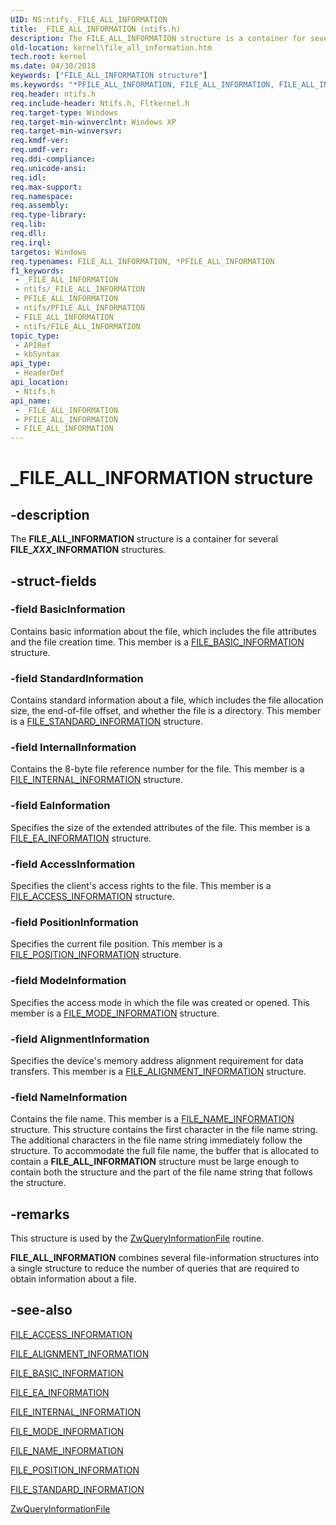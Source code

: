```yaml
---
UID: NS:ntifs._FILE_ALL_INFORMATION
title: _FILE_ALL_INFORMATION (ntifs.h)
description: The FILE_ALL_INFORMATION structure is a container for several FILE_XXX_INFORMATION structures.
old-location: kernel\file_all_information.htm
tech.root: kernel
ms.date: 04/30/2018
keywords: ["FILE_ALL_INFORMATION structure"]
ms.keywords: "*PFILE_ALL_INFORMATION, FILE_ALL_INFORMATION, FILE_ALL_INFORMATION structure [Kernel-Mode Driver Architecture], PFILE_ALL_INFORMATION, PFILE_ALL_INFORMATION structure pointer [Kernel-Mode Driver Architecture], _FILE_ALL_INFORMATION, kernel.file_all_information, kstruct_b_24c6b1da-76d1-46a9-838d-bb19af21d6f8.xml, ntifs/FILE_ALL_INFORMATION, ntifs/PFILE_ALL_INFORMATION"
req.header: ntifs.h
req.include-header: Ntifs.h, Fltkernel.h
req.target-type: Windows
req.target-min-winverclnt: Windows XP
req.target-min-winversvr: 
req.kmdf-ver: 
req.umdf-ver: 
req.ddi-compliance: 
req.unicode-ansi: 
req.idl: 
req.max-support: 
req.namespace: 
req.assembly: 
req.type-library: 
req.lib: 
req.dll: 
req.irql: 
targetos: Windows
req.typenames: FILE_ALL_INFORMATION, *PFILE_ALL_INFORMATION
f1_keywords:
 - _FILE_ALL_INFORMATION
 - ntifs/_FILE_ALL_INFORMATION
 - PFILE_ALL_INFORMATION
 - ntifs/PFILE_ALL_INFORMATION
 - FILE_ALL_INFORMATION
 - ntifs/FILE_ALL_INFORMATION
topic_type:
 - APIRef
 - kbSyntax
api_type:
 - HeaderDef
api_location:
 - Ntifs.h
api_name:
 - _FILE_ALL_INFORMATION
 - PFILE_ALL_INFORMATION
 - FILE_ALL_INFORMATION
---
```


# _FILE_ALL_INFORMATION structure


## -description

The <b>FILE_ALL_INFORMATION</b> structure is a container for several <b>FILE_<i>XXX</i>_INFORMATION</b> structures.

## -struct-fields

### -field BasicInformation

Contains basic information about the file, which includes the file attributes and the file creation time. This member is a <a href="/windows-hardware/drivers/ddi/wdm/ns-wdm-_file_basic_information">FILE_BASIC_INFORMATION</a> structure.

### -field StandardInformation

Contains standard information about a file, which includes the file allocation size, the end-of-file offset, and whether the file is a directory. This member is a <a href="/windows-hardware/drivers/ddi/wdm/ns-wdm-_file_standard_information">FILE_STANDARD_INFORMATION</a> structure.

### -field InternalInformation

Contains the 8-byte file reference number for the file. This member is a <a href="/windows-hardware/drivers/ddi/ntifs/ns-ntifs-_file_internal_information">FILE_INTERNAL_INFORMATION</a> structure.

### -field EaInformation

Specifies the size of the extended attributes of the file. This member is a <a href="/windows-hardware/drivers/ddi/ntifs/ns-ntifs-_file_ea_information">FILE_EA_INFORMATION</a> structure.

### -field AccessInformation

Specifies the client's access rights to the file. This member is a <a href="/windows-hardware/drivers/ddi/ntifs/ns-ntifs-_file_access_information">FILE_ACCESS_INFORMATION</a> structure.

### -field PositionInformation

Specifies the current file position. This member is a <a href="/windows-hardware/drivers/ddi/wdm/ns-wdm-_file_position_information">FILE_POSITION_INFORMATION</a> structure.

### -field ModeInformation

Specifies the access mode in which the file was created or opened. This member is a <a href="/windows-hardware/drivers/ddi/ntifs/ns-ntifs-_file_mode_information">FILE_MODE_INFORMATION</a> structure.

### -field AlignmentInformation

Specifies the device's memory address alignment requirement for data transfers. This member is a <a href="/windows-hardware/drivers/ddi/ntddk/ns-ntddk-_file_alignment_information">FILE_ALIGNMENT_INFORMATION</a> structure.

### -field NameInformation

Contains the file name. This member is a <a href="/windows-hardware/drivers/ddi/ntddk/ns-ntddk-_file_name_information">FILE_NAME_INFORMATION</a> structure. This structure contains the first character in the file name string. The additional characters in the file name string immediately follow the structure. To accommodate the full file name, the buffer that is allocated to contain a <b>FILE_ALL_INFORMATION</b> structure must be large enough to contain both the structure and the part of the file name string that follows the structure.

## -remarks

This structure is used by the <a href="/windows-hardware/drivers/ddi/ntifs/nf-ntifs-ntqueryinformationfile">ZwQueryInformationFile</a> routine.

<b>FILE_ALL_INFORMATION</b> combines several file-information structures into a single structure to reduce the number of queries that are required to obtain information about a file.

## -see-also

<a href="/windows-hardware/drivers/ddi/ntifs/ns-ntifs-_file_access_information">FILE_ACCESS_INFORMATION</a>



<a href="/windows-hardware/drivers/ddi/ntddk/ns-ntddk-_file_alignment_information">FILE_ALIGNMENT_INFORMATION</a>



<a href="/windows-hardware/drivers/ddi/wdm/ns-wdm-_file_basic_information">FILE_BASIC_INFORMATION</a>



<a href="/windows-hardware/drivers/ddi/ntifs/ns-ntifs-_file_ea_information">FILE_EA_INFORMATION</a>



<a href="/windows-hardware/drivers/ddi/ntifs/ns-ntifs-_file_internal_information">FILE_INTERNAL_INFORMATION</a>



<a href="/windows-hardware/drivers/ddi/ntifs/ns-ntifs-_file_mode_information">FILE_MODE_INFORMATION</a>



<a href="/windows-hardware/drivers/ddi/ntddk/ns-ntddk-_file_name_information">FILE_NAME_INFORMATION</a>



<a href="/windows-hardware/drivers/ddi/wdm/ns-wdm-_file_position_information">FILE_POSITION_INFORMATION</a>



<a href="/windows-hardware/drivers/ddi/wdm/ns-wdm-_file_standard_information">FILE_STANDARD_INFORMATION</a>



<a href="/windows-hardware/drivers/ddi/ntifs/nf-ntifs-ntqueryinformationfile">ZwQueryInformationFile</a>

